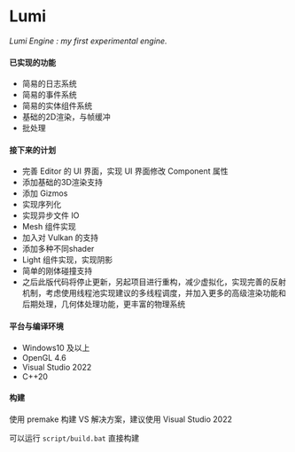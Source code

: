 # Lumi

*Lumi Engine : my first experimental engine.*



#### 已实现的功能

- 简易的日志系统
- 简易的事件系统
- 简易的实体组件系统
- 基础的2D渲染，与帧缓冲
- 批处理



#### 接下来的计划

- 完善 Editor 的 UI 界面，实现 UI 界面修改 Component 属性
- 添加基础的3D渲染支持
- 添加 Gizmos
- 实现序列化
- 实现异步文件 IO
- Mesh 组件实现
- 加入对 Vulkan 的支持
- 添加多种不同shader
- Light 组件实现，实现阴影
- 简单的刚体碰撞支持
- 之后此版代码将停止更新，另起项目进行重构，减少虚拟化，实现完善的反射机制，考虑使用线程池实现建议的多线程调度，并加入更多的高级渲染功能和后期处理，几何体处理功能，更丰富的物理系统



#### 平台与编译环境

- Windows10 及以上
- OpenGL 4.6
- Visual Studio 2022
- C++20



#### 构建

使用 premake 构建 VS 解决方案，建议使用 Visual Studio 2022

可以运行 `script/build.bat` 直接构建